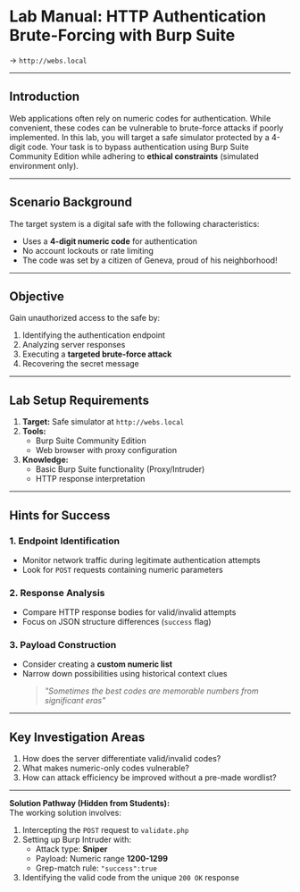 # Lab Manual: HTTP Authentication Brute-Forcing with Burp Suite  

-> `http://webs.local`

---

## Introduction  
Web applications often rely on numeric codes for authentication. While convenient, these codes can be vulnerable to brute-force attacks if poorly implemented. In this lab, you will target a safe simulator protected by a 4-digit code. Your task is to bypass authentication using Burp Suite Community Edition while adhering to **ethical constraints** (simulated environment only).  

---

## Scenario Background  
The target system is a digital safe with the following characteristics:  
- Uses a **4-digit numeric code** for authentication  
- No account lockouts or rate limiting  
- The code was set by a citizen of Geneva, proud of his neighborhood! 

---

## Objective  
Gain unauthorized access to the safe by:  
1. Identifying the authentication endpoint  
2. Analyzing server responses  
3. Executing a **targeted brute-force attack**  
4. Recovering the secret message  

---

## Lab Setup Requirements  
1. **Target:** Safe simulator at `http://webs.local`  
2. **Tools:**  
   - Burp Suite Community Edition  
   - Web browser with proxy configuration  
3. **Knowledge:**  
   - Basic Burp Suite functionality (Proxy/Intruder)  
   - HTTP response interpretation  

---

## Hints for Success  

### 1. Endpoint Identification  
- Monitor network traffic during legitimate authentication attempts  
- Look for `POST` requests containing numeric parameters  

### 2. Response Analysis  
- Compare HTTP response bodies for valid/invalid attempts  
- Focus on JSON structure differences (`success` flag)  

### 3. Payload Construction  
- Consider creating a **custom numeric list**  
- Narrow down possibilities using historical context clues  
  > *"Sometimes the best codes are memorable numbers from significant eras"*  

---

## Key Investigation Areas  
1. How does the server differentiate valid/invalid codes?  
2. What makes numeric-only codes vulnerable?  
3. How can attack efficiency be improved without a pre-made wordlist?  

---

<!--- **Instructor Note** --->  
**Solution Pathway (Hidden from Students):**  
The working solution involves:  
1. Intercepting the `POST` request to `validate.php`  
2. Setting up Burp Intruder with:  
   - Attack type: **Sniper**  
   - Payload: Numeric range **1200-1299**  
   - Grep-match rule: `"success":true`  
3. Identifying the valid code from the unique `200 OK` response  
